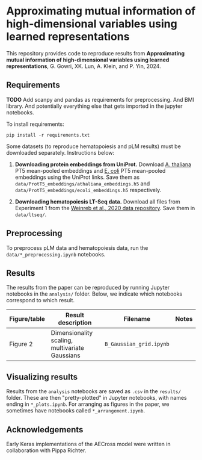 # Approximating mutual information of high-dimensional variables using learned representations

This repository provides code to reproduce results from **Approximating mutual information of high-dimensional variables using learned representations**, G. Gowri, XK. Lun, A. Klein, and P. Yin, 2024.

## Requirements


**TODO** Add scanpy and pandas as requirements for preprocessing. And BMI library. And potentially everything else that gets imported in the jupyter notebooks.

To install requirements:
```
pip install -r requirements.txt
```
Some datasets (to reproduce hematopoiesis and pLM results) must be downloaded separately. Instructions below:

1. **Downloading protein embeddings from UniProt.** Download [A. thaliana](https://ftp.uniprot.org/pub/databases/uniprot/current_release/knowledgebase/embeddings/UP000006548_3702/per-protein.h5) PT5 mean-pooled embeddings and [E. coli](https://ftp.uniprot.org/pub/databases/uniprot/current_release/knowledgebase/embeddings/UP000000625_83333/per-protein.h5) PT5 mean-pooled embeddings using the UniProt links. Save them as `data/ProtT5_embeddings/athaliana_embeddings.h5` and `data/ProtT5_embeddings/ecoli_embeddings.h5` respectively.

2. **Downloading hematopoiesis LT-Seq data.** Download all files from Experiment 1 from the [Weinreb et al., 2020 data repository](https://github.com/AllonKleinLab/paper-data/tree/master/Lineage_tracing_on_transcriptional_landscapes_links_state_to_fate_during_differentiation). Save them in `data/ltseq/`.

## Preprocessing

To preprocess pLM data and hematopoiesis data, run the `data/*_preprocessing.ipynb` notebooks.

## Results

The results from the paper can be reproduced by running Jupyter notebooks in the `analysis/` folder. Below, we indicate which notebooks correspond to which result.

| Figure/table | Result description | Filename | Notes |
|--------------|--------------------|----------|-------|
| Figure 2     | Dimensionality scaling, multivariate Gaussians | `B_Gaussian_grid.ipynb` | |

## Visualizing results

Results from the `analysis` notebooks are saved as `.csv` in the `results/` folder. These are then "pretty-plotted" in Jupyter notebooks, with names ending in `*_plots.ipynb`. For arranging as figures in the paper, we sometimes have notebooks called `*_arrangement.ipynb`.

## Acknowledgements

Early Keras implementations of the AECross model were written in collaboration with Pippa Richter. 